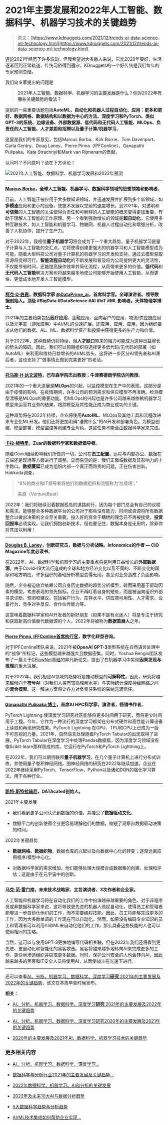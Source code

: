 # 2021年主要发展和2022年人工智能、数据科学、机器学习技术的关键趋势

> 原文：[https://www.kdnuggets.com/2021/12/trends-ai-data-science-ml-technology.html](https://www.kdnuggets.com/2021/12/trends-ai-data-science-ml-technology.html)

[评论](#comments)2021年经历了许多波动，但我希望对大多数人来说，它比2020年要好，生活逐渐回到正常轨道，传统习俗得到遵守。KDnuggets的一个好传统是我们每年的专家预测总结。

我们向专家提出的问题是

> **2021年人工智能、数据科学、机器学习的主要发展是什么？你对2022年有哪些关键趋势的看法？**

提到的一些重要话题包括**AutoML、自动化和机器人过程自动化、应用：更多和更好、数据网格、数据结构和以数据为中心的方法、深度学习和PyTorch、类似GPT-3的系统、边缘设备、外部数据源、低代码和无代码人工智能、MLOps、负责任的人工智能、人才差距和招聘以及量子计算/机器学习**。

这里是我们的专家意见，包括Marcus Borba、Kirk Borne、Tom Davenport、Carla Gentry、Doug Laney、Pierre Pinna（IPFConline）、Ganapathi Pulipaka、Kate Strachnyi和Mark van Rijmenam的贡献。

认同吗？不同意吗？请在下方评论！

![2021年人工智能、数据科学、机器学习发展和2022年预测](../Images/b07ff006b7e15165c88998bd6aaddab3.png)

* * *

**[Marcus Borba](https://twitter.com/marcusborba)，全球人工智能、机器学习、数据科学领域的思想领袖和影响者**。

目前，人工智能正被应用于大多数知识领域，并迅速发展并扩展到多个新领域，如**多模态**应用和更小的设备，使技术发展以空前的速度增长。到2021年，对透明和**可信赖**的人工智能的关注使得负责任和可解释的人工智能的概念变得更加重要，有助于理解人工智能的工作原理。另一个看到强劲增长的领域是**超自动化**，它使用多种互联技术，如人工智能和机器学习、物联网、机器人过程自动化和增强分析，改善了人机协作，提升了生产力。

对于2022年，我相信**量子机器学习**将会成为下一个重大趋势。量子机器学习是量子计算与人工智能的交汇点，它将使得创建更强大的机器学习和人工智能模型成为可能。随着大型科技公司对量子计算机的机器学习的开发和支持，通过云模型获取资源将变得可行。**智能流程自动化**的不断发展和普及将为公司提供更大的灵活性，不仅能节省时间，还能提高操作效率并简化流程，从而带来更多的价值。**低代码**和**无代码人工智能**解决方案也将越来越多地使公司能够开始使用人工智能，从而更快、更低成本地开发人工智能模型。

* * *

**[柯克·D·伯恩](https://twitter.com/KirkDBorne)，数据科学家 [**@DataPrime_ai**](https://twitter.com/DataPrime_ai)，首席科学官。全球演讲者。领导数据创始人。顶级 #BigData #DataScience #AI #IoT #ML 影响者。天体物理学博士。**

2021年的主要趋势包括**医疗应用**、金融应用、面向客户的应用、物流/供应链应用以及元宇宙（游戏应用）中AI/ML的快速扩展。即应用、应用、应用，因为组织要求从他们的数据、AL、ML、数据科学资产和投资中获得更多的生产力和价值。

对于2022年，这种趋势仍将持续，但**人才缺口**带来的阻力可能成为这种日益增长的势头的障碍。因此，我们可以预期组织将选择更多低代码/无代码的部署（如AutoML）来利用和维持日益增长的AI/ML势头，这将进一步区分AI领先者和AI滞后者，这也支持了“做事情比做到完美更好”的老话。

* * *

**[托马斯·H·达文波特](https://www.linkedin.com/in/davenporttom/)，巴布森学院杰出教授；牛津赛德商学院访问教授**。

2021年的一个重大进展是**MLOps**的兴起，以监控模型在生产中的表现。这部分是由于疫情的影响，在疫情期间，许多公司的预测需求和供应模型不再准确。检测模型漂移是MLOps的重要功能。但MLOps的兴起也是许多公司越来越依赖机器学习模型来运营其业务的结果，跟踪模型及其性能正成为商业成功的关键。

这种趋势将在2022年持续，企业将使用**AutoML**、MLOps及其他工具和流程改进来专业化ML开发。他们还将更加明确“谁做什么”的AI开发和部署角色，为模型创建、模型部署、模型监控等创建专业角色。这些任务不能全由数据科学家来完成。

* * *

**[卡拉·根特里](https://www.linkedin.com/in/datanerd13/)，Zuar的数据科学家和数据倡导者。**

随着Covid继续影响我们所做的一切，公司在**员工配置**、远程与内部办公、数据在云端还是现场等方面进行了调整。显而易见的是，我们正面临数据及其影响力的十字路口。**数据蔓延**已成为组织内部一个真正而昂贵的问题，正在伤害创新。Hakkoda调查，

> “6%的商业和IT领导者将他们的数据组织和流程称为‘垃圾场’。”
> 
> 来自（VentureBeat）

2022年：我们将继续沿着数据孤岛的道路前行，因为每个部门总会有自己的议程和需求。能够整合多种数据平台的公司对于那些没有能力、时间或资源将所有数据整合以做出决策的企业至关重要。投入好的资金于糟糕的理念已不再被接受，**投资回报率**必须实现。让我们拥抱创新技术，但也要记住，数据本身是无用的，除非你对其加以利用！

* * *

**[Douglas B. Laney](https://www.westmonroe.com/our-team/doug-laney)，创新研究员，数据与分析战略。Infonomics的作者 — CIO Magazine年度必读书**。

在2022年，AI、数据科学和机器学习的主要重点将是利用日益增长的**外部数据源**。由于Covid-19大流行造成的全球和地方经济变化以及不同的、不断变化的国家和地方响应，许多组织的基础分析模型变得无用，甚至对业务造成了负面影响。

随后，企业被迫放弃依赖公司自身历史数据的趋势分析模型，转而采用基于驱动因素的模型，考虑表现的领先指标。企业不再盯着自身的短处，而是被迫向组织外部寻求诊断、预测和建议，包括客户行为、库存水平、供应商可用性、人才需求、设备行为、竞争对手反应、合作伙伴能力等。

这意味着数据科学家和AI开发者的新好朋友（如果不是有点迷人）将是专注于研究和获取新高价值替代数据源的个人。2022年将被称为**数据策展人**之年。

* * *

**[Pierre Pinna, IFFConline首席执行官](https://twitter.com/ipfconline1)，数字化转型咨询。**

对于IPFConline团队来说，2021年被**OpenAI GPT-3**类型系统在自然语言处理中的“战争”所标记，这些模型越来越强大且数据密集。同时，Yoshua Bengio团队发布了一篇关于[GFlowNet基础](https://arxiv.org/abs/2111.09266)的非凡新论文，提出了在机器学习中实现**因果发现与推理**的重大进展。

对于2022年，我们相信AI领域的趋势将是推动模型的**可解释性**。因此，研究将越来越倾向于**符号AI**（对我们人类有较高理解水平）与实际统计深度神经网络之间的**混合模型**。这一解决方案将让各方对负责任系统的采纳充满信任。

* * *

**[Ganapathi Pulipaka 博士](https://twitter.com/gp_pulipaka)，首席AI HPC科学家，演讲者，畅销书作者**。

PyTorch Lightning 使深度学习研究社区能够将更多时间用于研究，而将更少时间用于工程。今年，它作为一种流行的深度学习框架在分布式硬件和高性能计算设备上读取和再现研究成果。PyTorch Lightning 在GPU、TPU和CPU上已成为一股不可忽视的力量。2021年，自然语言处理随着PyTorch Tabular的出现取得了进展。PyTorch Tabular在深度学习中处理Pandas数据框，因为深度学习领域没有像Scikit-learn那样现成的库。它运行在PyTorch和PyTorch Lightning上。

在2022年，我们可以期待联邦**量子机器学习**，在几个量子计算机上进行分布式训练，并使用量子卷积神经网络。图神经网络的研究在2022年继续加速。企业在2022年继续采用PyTorch、TensorFlow、Python以及诸如DQN的强化学习算法，用于各种行业。

* * *

**[凯特·斯特拉赫尼](https://datacated.com/)，DATAcated创始人。**

2021年主要发展

+   我们看到更多公司认识到数据的价值，并接受了**数据驱动文化**。

+   数据平台的创新使得企业更容易理解他们的数据，缩短了洞察和数据驱动决策的时间。

2022年关键趋势

+   **数据网格、数据织物**、数据仓库的兴起以及向数据中心化的转变；逐渐远离应用程序/模型中心化。

+   对数据科学家的需求增加，他们能够处理大规模合成数据集的创建、处理和评估；这是由于在元宇宙中的创新。

* * *

**[马克·范·雷门南](https://www.thedigitalspeaker.com/)，未来技术战略家、主旨演讲者、3次作者和企业家。**

人工智能和机器学习将在自动化我们的工作中扮演越来越重要的角色。对于非程序员或非数据科学家来说，这将导致更先进的机器人流程自动化，使得员工和管理者能够进一步自动化他们的工作，而不需要编程技能。因此，员工将能够完成更多的工作，因为大多数单调的工作现在可以自动化。然而，如果没有编码专业知识的员工和管理者可以利用AI和ML来自动化他们的工作，那么具备这些技能的人也可以使用相同的策略。

当然，这可以与使用GPT-3更快地编写代码相关联，但在2022年我们还将看到更先进、更自动化和智能化的黑客攻击。黑客将越来越多地转向AI来完成更多的工作、更快地渗透组织并窃取更多数据。同时，保护公司安全的人也会转向AI，因此越来越多的黑客和IT安全人员将使用AI，从而使战斗在光速下进行。

* * *

还可以查看[AI、分析、机器学习、数据科学、深度学习**研究** 2021年的主要发展及2022年的关键趋势](/2021/12/developments-predictions-ai-machine-learning-data-science-research.html)，该文在本周早些时候发布。

**相关：**

+   [AI、分析、机器学习、数据科学、深度学习**研究** 2021年的主要发展及2022年的关键趋势](/2021/12/developments-predictions-ai-machine-learning-data-science-research.html)

+   [AI、分析、机器学习、数据科学、深度学习研究2020年的主要发展及2021年的关键趋势](https://www.kdnuggets.com/2020/12/predictions-ai-machine-learning-data-science-research.html)

+   [2020年的主要发展及2021年AI、数据科学、机器学习技术的关键趋势](https://www.kdnuggets.com/2020/12/developments-trends-ai-data-science-machine-learning-technology.html)

### 更多相关内容

+   [AI、分析、机器学习、数据科学、深度学习…](https://www.kdnuggets.com/2021/12/developments-predictions-ai-machine-learning-data-science-research.html)

+   [数据科学与分析行业2021年的主要发展及关键趋势…](https://www.kdnuggets.com/2021/12/developments-predictions-data-science-analytics-industry.html)

+   [2022年数据科学、机器学习、AI和分析的关键发展](https://www.kdnuggets.com/2022/12/key-data-science-machine-learning-ai-analytics-developments-2022.html)

+   [2022年及未来10大AI与数据分析趋势](https://www.kdnuggets.com/2021/12/10-key-ai-trends-for-2022.html)

+   [5大数据科学趋势与分析趋势](https://www.kdnuggets.com/2022/08/5-key-data-science-trends-analytics-trends.html)

+   [AI/ML技术集成如何帮助企业实现…](https://www.kdnuggets.com/2021/12/aiml-technology-integration-help-business-achieving-goals-2022.html)
